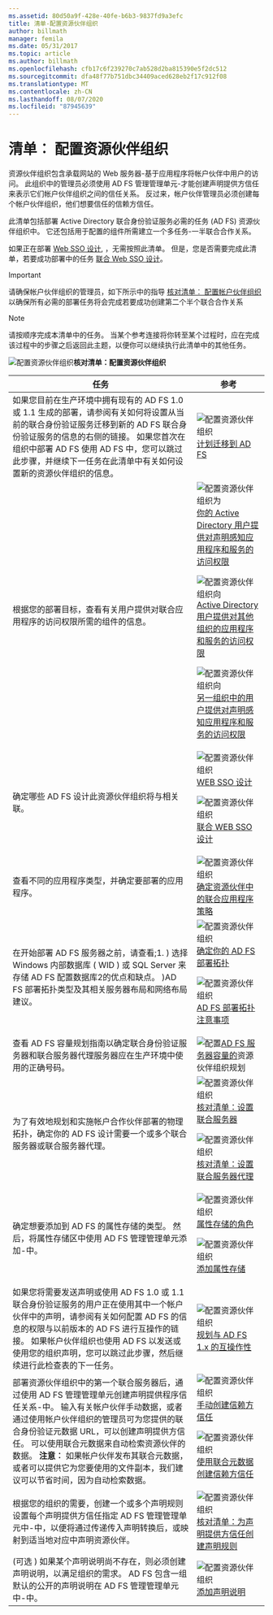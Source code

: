 ```yaml
---
ms.assetid: 80d50a9f-428e-40fe-b6b3-9837fd9a3efc
title: 清单-配置资源伙伴组织
author: billmath
manager: femila
ms.date: 05/31/2017
ms.topic: article
ms.author: billmath
ms.openlocfilehash: cfb17c6f239270c7ab528d2ba815390e5f2dc512
ms.sourcegitcommit: dfa48f77b751dbc34409aced628eb2f17c912f08
ms.translationtype: MT
ms.contentlocale: zh-CN
ms.lasthandoff: 08/07/2020
ms.locfileid: "87945639"
---
```

# <a name="checklist-configuring-the-resource-partner-organization"></a>清单︰ 配置资源伙伴组织

资源伙伴组织包含承载网站的 Web 服务器\-基于应用程序将帐户伙伴中用户的访问。 此组织中的管理员必须使用 AD FS 管理管理单元\-才能创建声明提供方信任来表示它们帐户伙伴组织之间的信任关系。 反过来，帐户伙伴管理员必须创建每个帐户伙伴组织，他们想要信任的信赖方信任。

此清单包括部署 Active Directory 联合身份验证服务必需的任务 \(AD FS\) 资源伙伴组织中。 它还包括用于配置的组件所需建立一个多任务\-一半联合合作关系。

如果正在部署 [Web SSO 设计](/previous-versions/windows/it-pro/windows-server-2012-R2-and-2012/dd807033(v=ws.11)), ，无需按照此清单。 但是，您是否需要完成此清单，若要成功部署中的任务 [联合 Web SSO 设计](/previous-versions/windows/it-pro/windows-server-2012-R2-and-2012/dd807050(v=ws.11))。

> [!IMPORTANT]
> 请确保帐户伙伴组织的管理员，如下所示中的指导 [核对清单︰ 配置帐户伙伴组织](Checklist--Configuring-the-Account-Partner-Organization.md) 以确保所有必需的部署任务将会完成若要成功创建第二个半个联合合作关系

> [!NOTE]
> 请按顺序完成本清单中的任务。 当某个参考连接将你转至某个过程时，应在完成该过程中的步骤之后返回此主题，以便你可以继续执行此清单中的其他任务。

![配置资源伙伴组织](media/2b05dce3-938f-4168-9b8f-1f4398cbdb9b.gif)**核对清单：配置资源伙伴组织**

|任务|参考|
|--------|-------------|
|如果您目前在生产环境中拥有现有的 AD FS 1.0 或 1.1 生成的部署，请参阅有关如何将设置从当前的联合身份验证服务迁移到新的 AD FS 联合身份验证服务的信息的右侧的链接。 如果您首次在组织中部署 AD FS 使用 AD FS 中，您可以跳过此步骤，并继续下一任务在此清单中有关如何设置新的资源伙伴组织的信息。|![配置资源伙伴组织](media/faa393df-4856-4431-9eda-4f4e5be72a90.gif)[计划迁移到 AD FS](/previous-versions/windows/it-pro/windows-server-2008-R2-and-2008/ff678044(v=ws.10))|
|根据您的部署目标，查看有关用户提供对联合应用程序的访问权限所需的组件的信息。|![配置资源伙伴组织为](media/faa393df-4856-4431-9eda-4f4e5be72a90.gif)[你的 Active Directory 用户提供对声明感知应用程序和服务的访问权限](/previous-versions/windows/it-pro/windows-server-2012-R2-and-2012/dd807071(v=ws.11))<p>![配置资源伙伴组织向](media/faa393df-4856-4431-9eda-4f4e5be72a90.gif)[Active Directory 用户提供对其他组织的应用程序和服务的访问权限](/previous-versions/windows/it-pro/windows-server-2012-R2-and-2012/dd807123(v=ws.11))<p>![配置资源伙伴组织向](media/faa393df-4856-4431-9eda-4f4e5be72a90.gif)[另一组织中的用户提供对声明感知应用程序和服务的访问权限](/previous-versions/windows/it-pro/windows-server-2012-R2-and-2012/dd807099(v=ws.11))|
|确定哪些 AD FS 设计此资源伙伴组织将与相关联。|![配置资源伙伴组织](media/faa393df-4856-4431-9eda-4f4e5be72a90.gif)[WEB SSO 设计](/previous-versions/windows/it-pro/windows-server-2012-R2-and-2012/dd807033(v=ws.11))<p>![配置资源伙伴组织](media/faa393df-4856-4431-9eda-4f4e5be72a90.gif)[联合 WEB SSO 设计](/previous-versions/windows/it-pro/windows-server-2012-R2-and-2012/dd807050(v=ws.11))|
|查看不同的应用程序类型，并确定要部署的应用程序。|![配置资源伙伴组织](media/faa393df-4856-4431-9eda-4f4e5be72a90.gif)[确定资源伙伴中的联合应用程序策略](/previous-versions/windows/it-pro/windows-server-2012-R2-and-2012/dd807077(v=ws.11))|
|在开始部署 AD FS 服务器之前，请查看;1. \) 选择 Windows 内部数据库 \( WID \) 或 SQL Server 来存储 AD FS 配置数据库2的优点和缺点。 \)AD FS 部署拓扑类型及其相关服务器布局和网络布局建议。|![配置资源伙伴组织](media/faa393df-4856-4431-9eda-4f4e5be72a90.gif)[确定你的 AD FS 部署拓扑](../design/determine-your-ad-fs-deployment-topology.md)<p>![配置资源伙伴组织](media/faa393df-4856-4431-9eda-4f4e5be72a90.gif)[AD FS 部署拓扑注意事项](/previous-versions/windows/it-pro/windows-server-2012-R2-and-2012/gg982489(v=ws.11))|
|查看 AD FS 容量规划指南以确定联合身份验证服务器和联合服务器代理服务器应在生产环境中使用的正确号码。|![配置](media/faa393df-4856-4431-9eda-4f4e5be72a90.gif)[AD FS 服务器容量的](../design/planning-for-ad-fs-server-capacity.md)资源伙伴组织规划|
|为了有效地规划和实施帐户合作伙伴部署的物理拓扑，确定你的 AD FS 设计需要一个或多个联合服务器或联合服务器代理。|![配置资源伙伴组织](media/bc6cea1a-1c6c-4124-8c8f-1df5adfe8c88.gif)[核对清单：设置联合服务器](Checklist--Setting-Up-a-Federation-Server.md)<p>![配置资源伙伴组织](media/bc6cea1a-1c6c-4124-8c8f-1df5adfe8c88.gif)[核对清单：设置联合服务器代理](Checklist--Setting-Up-a-Federation-Server-Proxy.md)|
|确定想要添加到 AD FS 的属性存储的类型。 然后，将属性存储区中使用 AD FS 管理管理单元添加\-中。|![配置资源伙伴组织](media/faa393df-4856-4431-9eda-4f4e5be72a90.gif)[属性存储的角色](../../ad-fs/technical-reference/The-Role-of-Attribute-Stores.md)<p>![配置资源伙伴组织](media/15dd35b6-6cc6-421f-93f8-7109920e7144.gif)[添加属性存储](../../ad-fs/operations/Add-an-Attribute-Store.md)|
|如果您将需要发送声明或使用 AD FS 1.0 或 1.1 联合身份验证服务的用户正在使用其中一个帐户伙伴中的声明，请参阅有关如何配置 AD FS 的信息的权限与以前版本的 AD FS 进行互操作的链接。 如果帐户伙伴组织也使用 AD FS 以发送或使用您的组织声明，您可以跳过此步骤，然后继续进行此检查表的下一任务。|![配置资源伙伴组织](media/faa393df-4856-4431-9eda-4f4e5be72a90.gif)[规划与 AD FS 1.x 的互操作性](/previous-versions/windows/it-pro/windows-server-2012-R2-and-2012/ff678040(v=ws.11))|
|部署资源伙伴组织中的第一个联合服务器后，通过使用 AD FS 管理管理单元创建声明提供程序信任关系\-中。 输入有关帐户伙伴手动数据，或者通过使用帐户伙伴组织的管理员可为您提供的联合身份验证元数据 URL，可以创建声明提供方信任。 可以使用联合元数据来自动检索资源伙伴的数据。 **注意︰** 如果帐户伙伴发布其联合元数据，或者可以提供它为您要使用的文件副本，我们建议可以节省时间，因为自动检索数据。|![配置资源伙伴组织](media/15dd35b6-6cc6-421f-93f8-7109920e7144.gif)[手动创建信赖方信任](../operations/create-a-relying-party-trust.md#to-create-a-claims-aware-relying-party-trust-manually)<p>![配置资源伙伴组织](media/15dd35b6-6cc6-421f-93f8-7109920e7144.gif)[使用联合元数据创建信赖方信任](../operations/create-a-relying-party-trust.md#to-create-a-claims-aware-relying-party-trust-using-federation-metadata)|
|根据您的组织的需要，创建一个或多个声明规则设置每个声明提供方信任指定 AD FS 管理管理单元中\-中，以便将通过传递传入声明转换后，或映射到适当地对应中声明资源伙伴。|![配置资源伙伴组织](media/bc6cea1a-1c6c-4124-8c8f-1df5adfe8c88.gif)[核对清单：为声明提供方信任创建声明规则](Checklist--Creating-Claim-Rules-for-a-Claims-Provider-Trust.md)|
|\(可选 \) 如果某个声明说明尚不存在，则必须创建声明说明，以满足组织的需求。 AD FS 包含一组默认的公开的声明说明在 AD FS 管理管理单元中\-中。|![配置资源伙伴组织](media/15dd35b6-6cc6-421f-93f8-7109920e7144.gif)[添加声明说明](../../ad-fs/operations/Add-a-Claim-Description.md)|
